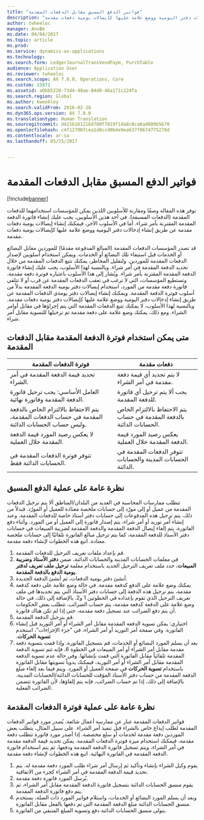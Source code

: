 ```yaml
---
title: "فواتير الدفع المسبق مقابل الدفعات المقدمة"
description: "توفر هذه المقالة وصفًا ومقارنة للأسلوبين اللذين يمكن للمؤسسات استخدامهما للدفعات المقدمة (الدفعات المسبقة). في أحد هذين الأسلوبين، يجب عليك إنشاء فاتورة الدفعة المقدمة المقترنة بأمر شراء. أما في الأسلوب الآخر، فيمكنك إنشاء إيصالات يومية دفعات مقدمة عن طريق إنشاء إدخالات دفتر اليومية ووضع علامة عليها كإيصالات يومية دفعات مقدمة."
author: twheeloc
manager: AnnBe
ms.date: 04/04/2017
ms.topic: article
ms.prod: 
ms.service: dynamics-ax-applications
ms.technology: 
ms.search.form: LedgerJournalTransVendPaym, PurchTable
audience: Application User
ms.reviewer: twheeloc
ms.search.scope: AX 7.0.0, Operations, Core
ms.custom: 15871
ms.assetid: a0bb5220-73d4-48ae-84d0-46a171c224fa
ms.search.region: Global
ms.author: kweekley
ms.search.validFrom: 2016-02-28
ms.dyn365.ops.version: AX 7.0.0
ms.translationtype: Human Translation
ms.sourcegitcommit: d421b161216d700f7819f1da8c0ca8ad089b5670
ms.openlocfilehash: c4f127007cea1d8ccd0b4e9ea637f0674775278d
ms.contentlocale: ar-sa
ms.lasthandoff: 05/25/2017


---
```


# <a name="prepayment-invoices-vs-prepayments"></a>فواتير الدفع المسبق مقابل الدفعات المقدمة

[!include[banner](../includes/banner.md)]


توفر هذه المقالة وصفًا ومقارنة للأسلوبين اللذين يمكن للمؤسسات استخدامهما للدفعات المقدمة (الدفعات المسبقة). في أحد هذين الأسلوبين، يجب عليك إنشاء فاتورة الدفعة المقدمة المقترنة بأمر شراء. أما في الأسلوب الآخر، فيمكنك إنشاء إيصالات يومية دفعات مقدمة عن طريق إنشاء إدخالات دفتر اليومية ووضع علامة عليها كإيصالات يومية دفعات مقدمة.

قد تصدر المؤسسات الدفعات المقدمة (المبالغ المدفوعة مقدمًا) للموردين مقابل البضائع أو الخدمات قبل استيفاء تلك البضائع أو الخدمات. ويمكن استخدام أسلوبين لإصدار الدفعات المقدمة للموردين. ولتقليل المخاطر، يمكنك تتبع الدفعات المقدمة من خلال تحديد الدفعة المقدمة في أمر شراء. وبالنسبة لهذا الأسلوب، يجب عليك إنشاء فاتورة الدفعة المقدمة المقترنة بأمر شراء. ويُشار إلى هذا الأسلوب باعتباره فوترة دفعة مقدمة. وتستطيع المؤسسات، التي لا ترغب في تعقب الدفعات المقدمة عن قرب أو لا تتلقي فاتورة دفعة مقدمة من المورد، استخدام إيصالات دفتر يومية الدفعة المقدمة بدلاً من أسلوب فوترة الدفعة المقدمة. ويمكنك إنشاء إيصالات دفتر يومةي الدفعات المقدمة عن طريق إنشاء إدخالات دفتر اليومية ووضع علامة عليها كإيصالات دفتر يومية دفعات مقدمة. وبالنسبة لهذا الأسلوب، لا يمكنك تتبع الدفعات المقدمة التي يتم إجراؤها في مقابل أوامر الشراء. ومع ذلك، يمكنك وضع علامة على دفعة مقدمة تم ترحيلها للتسوية مقابل أمر شراء.

## <a name="when-to-use-prepayment-invoicing-vs-prepayments"></a>متى يمكن استخدام فوترة الدفعة المقدمة مقابل الدفعات المقدمة
| فوترة الدفعات المقدمة                                                                | دفعات مقدمة                                                              |
|-------------------------------------------------------------------------------------|--------------------------------------------------------------------------|
| تحديد قيمة الدفعة المقدمة في أمر الشراء.                                    | لا يتم تحديد أي قيمة دفعة مقدمة في أمر الشراء.                    |
| العامل الأساسي: يجب ترحيل فاتورة الدفعة المقدمة وفاتورة نهائية.                       | يجب ألا يتم ترحيل أي فاتورة للدفعة المقدمة.                                    |
| يتم الاحتفاظ بالالتزام الخاص بالدفعة المقدمة في حساب الدفعات المقدمة، وليس حساب الحسابات الدائنة. | يتم الاحتفاظ بالالتزام الخاص بالدفعة المقدمة في حساب الحسابات الدائنة.                  |
| لا يعكس رصيد المورد قيمة الدفعة المقدمة خلال العملية.     | يعكس رصيد المورد قيمة الدفعة المقدمة خلال العملية. |
| تتوفر فوترة الدفعات المقدمة في الحسابات الدائنة فقط.                         | تتوفر الدفعات المقدمة في الحسابات المدينة والحسابات الدائنة.    |

## <a name="overview-of-the-prepayment-process"></a>نظرة عامة على عملية الدفع المسبق
تتطلب ممارسات المحاسبة في العديد من البلدان/المناطق ألا يتم ترحيل الدفعات المقدمة من عميل أو إلى مورّد إلى حسابات ملخصة معتادة للعميل أو المورّد. فبدلاً من ذلك، يتم ترحيل هذه المدفوعات إلى حسابات دفتر أستاذ خاصة للدفعات المقدمة. وعند إنشاء أمر توريد أو أمر شراء، يتم إصدار فاتورة إلى العميل أو من المورد. وأثناء دفع الفاتورة، يتم إلغاء إيصال الدفعة المقدمة والدفعة المقدمة لضريبة المبيعات في حسابات دفتر الأستاذ للدفعة المقدمة، كما يتم ترحيل مبالغ الفاتورة تلقائيًا إلى حسابات ملخصة معتادة. اتبع هذه الخطوات لإنشاء دفعة مقدمة.

1.  قم بإعداد ملفات تعريف الترحيل للدفعات المقدمة.
2.  في معلمات الحسابات المدينة والحسابات الدائنة، ضمن **دفتر الأستاذ وضريبة المبيعات**، حدد ملف تعريف الترحيل الجديد باستخدام معلمة **ترحيل ملف تعريف لدفتر يومية الدفع بالدفعة المقدمة**.
3.  أنشئ دفتر يومية الدفعات، ثم أنشئ الدفعة الجديدة.
4.  يمكنك وضع علامة على الدفع كدفعة مقدمة. في حالة وضع علامة على دفعة كدفعة مقدمة، يتم ترحيل هذه الدفعة إلى حسابات دفتر الأستاذ التي يتم تحديدها في ملف تعريف الترحيل الذي تقوم بإعداده في الخطوتين 1 و2. بالإضافة إلى ذلك، في حالة وضع علامة على الدفعة كدفعة مقدمة، يتم حساب الضرائب. تتطلب بعض الحكومات أن يتم دفع الضرائب عند تسجيل دفعة مقدمة، حتى إذا لم تكن هناك فاتورة.
5.  قم بترحيل الدفعة المقدمة.
6.  ‏‫اختياري: يمكن تسوية الدفعة المقدمة مقابل أمر الشراء أو أمر التوريد قبل إنشاء الفاتورة. وفي صفحة أمر التوريد أو أمر الشراء، في "جزء الإجراءات"، استخدم **تسوية الحركات**.
7.  بعد أن يسلم المورد البضائع أو الخدمات، قم بتسجيل الفاتورة. وإذا قمت بتسوية دفعة مقدمة مقابل أمر الشراء أو أمر المبيعات في الخطوة 6، فإنه تتم تسوية الدفعة المقدمة تلقائياً مقابل الفاتورة التي قمت بإنشائها. وفي حالة عدم تسوية الدفعة المقدمة مقابل أمر الشراء أو أمر التوريد، فيمكنك يدوياً تسويتها مقابل الفاتورة باستخدام **تسوية الحركات** في صفحة العميل أو المورد. ويتم فيما بعد إلغاء مبلغ الدفعة المقدمة من حساب دفتر الأستاذ المؤقت للحسابات الدائنة/الحسابات المدينة. بالإضافة إلى ذلك، إذا تم حساب الضرائب، فإنه يتم إلغاؤها، لأن الفاتورة تتضمن الضرائب الفعلية.

## <a name="overview-of-the-prepayment-invoicing-process"></a>نظرة عامة على عملية فوترة الدفعات المقدمة
فواتير الدفعات المقدمة عبار عن ممارسة أعمال شائعة. يُصدر مورد فواتير الدفعات المقدمة لطلب إيداع خاص بالشراء قبل تنفيذ أمر الشراء. على سبيل المثال، يتطلب بعض الموردين دفعة مقدمة لخدمات أو سلع مخصصة. إذا أصدر مورد فاتورة تتطلب دفعة مقدمة، فيمكنك استخدام ميزة فوترة الدفعات المقدمة. يمكن تحديد قيمة الدفعة مقدمة في أمر الشراء، ويتم تسجيل فاتورة الدفعة المقدمة ودفعها، ثم يتم استخدام فاتورة الدفعة المقدمة في الفاتورة النهائية. اتبع هذه الخطوات لإنشاء دفعة مقدمة.

1.  يقوم وكيل الشراء بإنشاء وتأكيد ثم إرسال أمر شراء طلب المورد دفعة مقدمة له. يتم تحديد قيمة الدفعة المقدمة في أمر الشراء كجزء من الاتفاقية.
2.  يُرسل المورد فاتورة دفعة مقدمة.
3.  يقوم منسق الحسابات الدائنة بتسجيل فاتورة الدفعة المقدمة مقابل أمر الشراء، ثم يتم دفع فاتورة الدفعة المقدمة.
4.  وبعد أن يسلم المورد البضائع أو الخدمات، واستلام فواتير المورد ذات الصلة، يستخدم منسق الحسابات الدائنة مبلغ الدفعة المقدمة التي تم دفعها بالفعل مقابل الفاتورة.
5.  يتولى منسق الحسابات الدائنة دفع وتسوية المبلغ المتبقي من الفاتورة.





